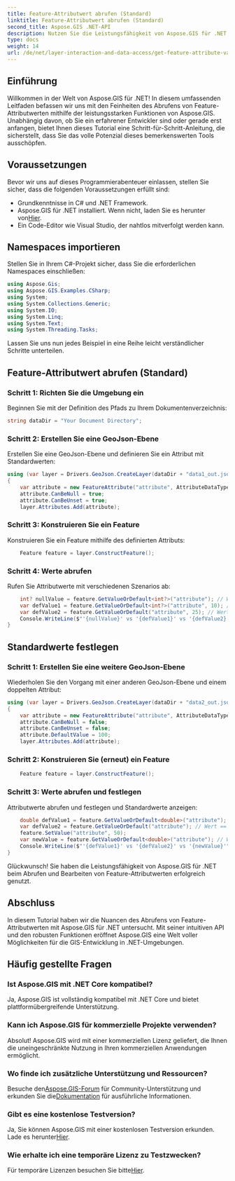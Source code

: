 ```yaml
---
title: Feature-Attributwert abrufen (Standard)
linktitle: Feature-Attributwert abrufen (Standard)
second_title: Aspose.GIS .NET-API
description: Nutzen Sie die Leistungsfähigkeit von Aspose.GIS für .NET! Mit dieser Schritt-für-Schritt-Anleitung können Sie Feature-Attributwerte mühelos abrufen und bearbeiten. Laden Sie jetzt Ihre Testversion herunter!
type: docs
weight: 14
url: /de/net/layer-interaction-and-data-access/get-feature-attribute-value-default/
---
```

## Einführung
Willkommen in der Welt von Aspose.GIS für .NET! In diesem umfassenden Leitfaden befassen wir uns mit den Feinheiten des Abrufens von Feature-Attributwerten mithilfe der leistungsstarken Funktionen von Aspose.GIS. Unabhängig davon, ob Sie ein erfahrener Entwickler sind oder gerade erst anfangen, bietet Ihnen dieses Tutorial eine Schritt-für-Schritt-Anleitung, die sicherstellt, dass Sie das volle Potenzial dieses bemerkenswerten Tools ausschöpfen.
## Voraussetzungen
Bevor wir uns auf dieses Programmierabenteuer einlassen, stellen Sie sicher, dass die folgenden Voraussetzungen erfüllt sind:
- Grundkenntnisse in C# und .NET Framework.
-  Aspose.GIS für .NET installiert. Wenn nicht, laden Sie es herunter von[Hier](https://releases.aspose.com/gis/net/).
- Ein Code-Editor wie Visual Studio, der nahtlos mitverfolgt werden kann.
## Namespaces importieren
Stellen Sie in Ihrem C#-Projekt sicher, dass Sie die erforderlichen Namespaces einschließen:
```csharp
using Aspose.Gis;
using Aspose.GIS.Examples.CSharp;
using System;
using System.Collections.Generic;
using System.IO;
using System.Linq;
using System.Text;
using System.Threading.Tasks;
```
Lassen Sie uns nun jedes Beispiel in eine Reihe leicht verständlicher Schritte unterteilen.
## Feature-Attributwert abrufen (Standard)
### Schritt 1: Richten Sie die Umgebung ein
Beginnen Sie mit der Definition des Pfads zu Ihrem Dokumentenverzeichnis:
```csharp
string dataDir = "Your Document Directory";
```
### Schritt 2: Erstellen Sie eine GeoJson-Ebene
Erstellen Sie eine GeoJson-Ebene und definieren Sie ein Attribut mit Standardwerten:
```csharp
using (var layer = Drivers.GeoJson.CreateLayer(dataDir + "data1_out.json"))
{
    var attribute = new FeatureAttribute("attribute", AttributeDataType.Integer);
    attribute.CanBeNull = true;
    attribute.CanBeUnset = true;
    layer.Attributes.Add(attribute);
```
### Schritt 3: Konstruieren Sie ein Feature
Konstruieren Sie ein Feature mithilfe des definierten Attributs:
```csharp
    Feature feature = layer.ConstructFeature();
```
### Schritt 4: Werte abrufen
Rufen Sie Attributwerte mit verschiedenen Szenarios ab:
```csharp
    int? nullValue = feature.GetValueOrDefault<int?>("attribute"); // Wert == null
    var defValue1 = feature.GetValueOrDefault<int?>("attribute", 10); // Wert == 10
    var defValue2 = feature.GetValueOrDefault("attribute", 25); // Wert == 10
    Console.WriteLine($"'{nullValue}' vs '{defValue1}' vs '{defValue2}'");
}
```
## Standardwerte festlegen
### Schritt 1: Erstellen Sie eine weitere GeoJson-Ebene
Wiederholen Sie den Vorgang mit einer anderen GeoJson-Ebene und einem doppelten Attribut:
```csharp
using (var layer = Drivers.GeoJson.CreateLayer(dataDir + "data2_out.json"))
{
    var attribute = new FeatureAttribute("attribute", AttributeDataType.Double);
    attribute.CanBeNull = false;
    attribute.CanBeUnset = false;
    attribute.DefaultValue = 100;
    layer.Attributes.Add(attribute);
```
### Schritt 2: Konstruieren Sie (erneut) ein Feature
```csharp
    Feature feature = layer.ConstructFeature();
```
### Schritt 3: Werte abrufen und festlegen
Attributwerte abrufen und festlegen und Standardwerte anzeigen:
```csharp
    double defValue1 = feature.GetValueOrDefault<double>("attribute"); // Wert == 100
    var defValue2 = feature.GetValueOrDefault("attribute"); // Wert == 100
    feature.SetValue("attribute", 50);
    var newValue = feature.GetValueOrDefault<double>("attribute"); // Wert == 50
    Console.WriteLine($"'{defValue1}' vs '{defValue2}' vs '{newValue}'");
}
```
Glückwunsch! Sie haben die Leistungsfähigkeit von Aspose.GIS für .NET beim Abrufen und Bearbeiten von Feature-Attributwerten erfolgreich genutzt.
## Abschluss
In diesem Tutorial haben wir die Nuancen des Abrufens von Feature-Attributwerten mit Aspose.GIS für .NET untersucht. Mit seiner intuitiven API und den robusten Funktionen eröffnet Aspose.GIS eine Welt voller Möglichkeiten für die GIS-Entwicklung in .NET-Umgebungen.
## Häufig gestellte Fragen
### Ist Aspose.GIS mit .NET Core kompatibel?
Ja, Aspose.GIS ist vollständig kompatibel mit .NET Core und bietet plattformübergreifende Unterstützung.
### Kann ich Aspose.GIS für kommerzielle Projekte verwenden?
Absolut! Aspose.GIS wird mit einer kommerziellen Lizenz geliefert, die Ihnen die uneingeschränkte Nutzung in Ihren kommerziellen Anwendungen ermöglicht.
### Wo finde ich zusätzliche Unterstützung und Ressourcen?
 Besuche den[Aspose.GIS-Forum](https://forum.aspose.com/c/gis/33) für Community-Unterstützung und erkunden Sie die[Dokumentation](https://reference.aspose.com/gis/net/) für ausführliche Informationen.
### Gibt es eine kostenlose Testversion?
 Ja, Sie können Aspose.GIS mit einer kostenlosen Testversion erkunden. Lade es herunter[Hier](https://releases.aspose.com/).
### Wie erhalte ich eine temporäre Lizenz zu Testzwecken?
 Für temporäre Lizenzen besuchen Sie bitte[Hier](https://purchase.aspose.com/temporary-license/).